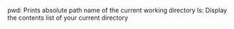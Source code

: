 pwd: Prints absolute path name of the current working directory
ls: Display the contents list of your current directory
